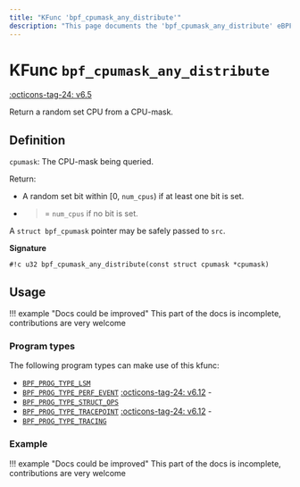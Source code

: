 ```yaml
---
title: "KFunc 'bpf_cpumask_any_distribute'"
description: "This page documents the 'bpf_cpumask_any_distribute' eBPF kfunc, including its definition, usage, program types that can use it, and examples."
---
```

# KFunc `bpf_cpumask_any_distribute`

<!-- [FEATURE_TAG](bpf_cpumask_any_distribute) -->
[:octicons-tag-24: v6.5](https://github.com/torvalds/linux/commit/f983be917332ea5e03f689e12c6668be48cb4cfe)
<!-- [/FEATURE_TAG] -->

Return a random set CPU from a CPU-mask.

## Definition

`cpumask`: The CPU-mask being queried.

Return:
* A random set bit within [0, `num_cpus`) if at least one bit is set.
* >= `num_cpus` if no bit is set.

A `struct bpf_cpumask` pointer may be safely passed to `src`.

**Signature**

<!-- [KFUNC_DEF] -->
`#!c u32 bpf_cpumask_any_distribute(const struct cpumask *cpumask)`
<!-- [/KFUNC_DEF] -->

## Usage

!!! example "Docs could be improved"
    This part of the docs is incomplete, contributions are very welcome

### Program types

The following program types can make use of this kfunc:

<!-- [KFUNC_PROG_REF] -->
- [`BPF_PROG_TYPE_LSM`](../program-type/BPF_PROG_TYPE_LSM.md)
- [`BPF_PROG_TYPE_PERF_EVENT`](../program-type/BPF_PROG_TYPE_PERF_EVENT.md) [:octicons-tag-24: v6.12](https://github.com/torvalds/linux/commit/bc638d8cb5be813d4eeb9f63cce52caaa18f3960) - 
- [`BPF_PROG_TYPE_STRUCT_OPS`](../program-type/BPF_PROG_TYPE_STRUCT_OPS.md)
- [`BPF_PROG_TYPE_TRACEPOINT`](../program-type/BPF_PROG_TYPE_TRACEPOINT.md) [:octicons-tag-24: v6.12](https://github.com/torvalds/linux/commit/bc638d8cb5be813d4eeb9f63cce52caaa18f3960) - 
- [`BPF_PROG_TYPE_TRACING`](../program-type/BPF_PROG_TYPE_TRACING.md)
<!-- [/KFUNC_PROG_REF] -->

### Example

!!! example "Docs could be improved"
    This part of the docs is incomplete, contributions are very welcome

